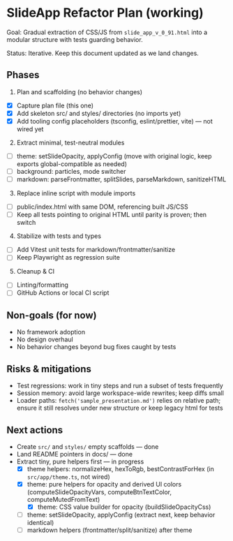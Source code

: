 # SlideApp Refactor Plan (working)

Goal: Gradual extraction of CSS/JS from `slide_app_v_0_91.html` into a modular structure with tests guarding behavior.

Status: Iterative. Keep this document updated as we land changes.

## Phases

1) Plan and scaffolding (no behavior changes)
 - [x] Capture plan file (this one)
 - [x] Add skeleton src/ and styles/ directories (no imports yet)
 - [x] Add tooling config placeholders (tsconfig, eslint/prettier, vite) — not wired yet

2) Extract minimal, test-neutral modules
- [ ] theme: setSlideOpacity, applyConfig (move with original logic, keep exports global-compatible as needed)
- [ ] background: particles, mode switcher
- [ ] markdown: parseFrontmatter, splitSlides, parseMarkdown, sanitizeHTML

3) Replace inline script with module imports
- [ ] public/index.html with same DOM, referencing built JS/CSS
- [ ] Keep all tests pointing to original HTML until parity is proven; then switch

4) Stabilize with tests and types
- [ ] Add Vitest unit tests for markdown/frontmatter/sanitize
- [ ] Keep Playwright as regression suite

5) Cleanup & CI
- [ ] Linting/formatting
- [ ] GitHub Actions or local CI script

## Non-goals (for now)
- No framework adoption
- No design overhaul
- No behavior changes beyond bug fixes caught by tests

## Risks & mitigations
- Test regressions: work in tiny steps and run a subset of tests frequently
- Session memory: avoid large workspace-wide rewrites; keep diffs small
- Loader paths: `fetch('sample_presentation.md')` relies on relative path; ensure it still resolves under new structure or keep legacy html for tests

## Next actions
- Create `src/` and `styles/` empty scaffolds — done
- Land README pointers in docs/ — done
- Extract tiny, pure helpers first — in progress
	- [x] theme helpers: normalizeHex, hexToRgb, bestContrastForHex (in `src/app/theme.ts`, not wired)
	- [x] theme: pure helpers for opacity and derived UI colors (computeSlideOpacityVars, computeBtnTextColor, computeMutedFromText)
		- [x] theme: CSS value builder for opacity (buildSlideOpacityCss)
	- [ ] theme: setSlideOpacity, applyConfig (extract next, keep behavior identical)
	- [ ] markdown helpers (frontmatter/split/sanitize) after theme

